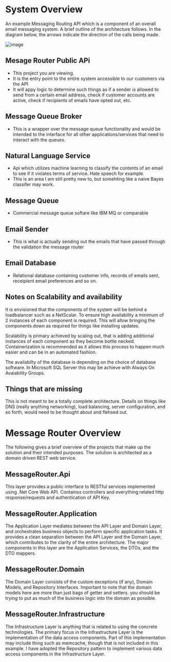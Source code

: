 # System Overview
An example Messaging Routing API which is a component of an overall email messaging system. A brief outline of the architecture follows. In the diagram below, the arrows indicate the direction of the calls being made.

    
![image](https://user-images.githubusercontent.com/10727539/133285891-e14c8cfe-d925-4457-8690-ce7d972579ea.png)

## Mesage Router Public APi
- This project you are viewing.
- It is the entry point to the entire system accessible to our customers via the API
- It will appy logic to determine such things as if a sender is allowed to send from a certain email address, check if customer accounts are active, check if recipients of emails have opted out, etc.

## Message Queue Broker
- This is a wrapper over the message queue functionality and would be intended to the interface for all other applications/services that need to interact with the queues.

## Natural Language Service
- Api which utilizes machine learning to classify the contents of an email to see if it violates terms of service. Hate speech for example.
- This is an area I am still pretty new to, but somehting like a naive Bayes classifer may work.

## Message Queue
- Commercial message queue softare like IBM MQ or comparable

## Email Sender
- This is what is actually sending out the emails that have passed through the validation the message router

## Email Database
- Relational database containing customer info, records of emails sent, receipient email preferences and so on. 


## Notes on Scalability and availability
It is envisioned that the components of the system will be behind a loadbalancer such as a NetScalar. To ensure high availability a minimum of 2 instances of each component is required. This will allow bringing the components down as required for things like installing updates.

Scalability is primary achieved by scaling out, that is adding additional instances of each component as they become bottle necked. Containerization is recommended as it allows this process to happen much easier and can be in an automated fashion.

The availabilty of the database is depending on the choice of database software. In Microsoft SQL Server this may be achieve with Always On Avaiability Groups. 

## Things that are missing
This is not meant to be a totally complete architecture. Details on things like DNS (really anything networking), load balancing, server configuration, and so forth, would need to be thought about and flehsed out.


# Message Router Overview
The following gives a brief overview of the projects that make up the solution and their intended purposes. The solution is architected as a domain driven REST web service.

## MessageRouter.Api
This layer provides a public interface to RESTful services implemented using .Net Core Web API. Containss controllers and everything related http response/requests and authentication of API Key.

## MessageRouter.Application
The Application Layer mediates between the API Layer and Domain Layer, and orchestrates business objects to perform specific application tasks. It provides a clean separation between the API Layer and the Domain Layer, which contributes to the clarity of the entire architecture. 
The major components in this layer are the Application Services, the DTOs, and the DTO mappers.

## MessageRouter.Domain
The Domain Layer consists of the custom exceptions (if any), Domain Models, and Repository Interfaces. Important to note that the domain models here are more than just bags of getter and setters. you should be trying to put as much of the business logic into the domain as possible.

## MessageRouter.Infrastructure
The Infrastructure Layer is anything that is related to using the concrete technologies. The primary focus in the Infrastructure Layer is the implementation of the data access components. Part of this implementation may include thing such as memcache, though that is not included in this example.
I have adopted the Repository pattern to implement various data access components in the Infrastructure Layer. 


